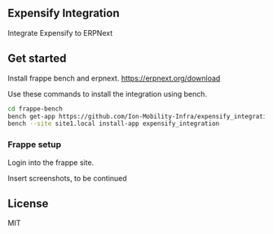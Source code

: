 ## Expensify Integration

Integrate Expensify to ERPNext

## Get started

Install frappe bench and erpnext. 
https://erpnext.org/download

Use these commands to install the integration using bench.

```sh
cd frappe-bench
bench get-app https://github.com/Ion-Mobility-Infra/expensify_integration.git
bench --site site1.local install-app expensify_integration

```

### Frappe setup

Login into the frappe site. 

Insert screenshots, to be continued

## License

MIT

